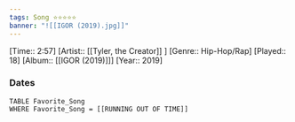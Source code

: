 ```yaml
---
tags: Song ⭐⭐⭐⭐⭐ 
banner: "![[IGOR (2019).jpg]]"
---
```

[Time:: 2:57]
[Artist:: [[Tyler, the Creator]] ]
[Genre:: Hip-Hop/Rap]
[Played:: 18]
[Album:: [[IGOR (2019)]]]
[Year:: 2019]
### Dates
````dataview
TABLE Favorite_Song
WHERE Favorite_Song = [[RUNNING OUT OF TIME]]
````